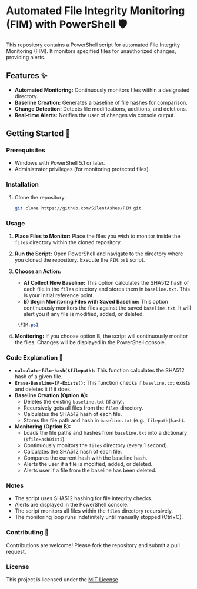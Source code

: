 # Automated File Integrity Monitoring (FIM) with PowerShell 🛡️

This repository contains a PowerShell script for automated File Integrity Monitoring (FIM). It monitors specified files for unauthorized changes, providing alerts.

## Features ✨

* **Automated Monitoring:** Continuously monitors files within a designated directory.
* **Baseline Creation:** Generates a baseline of file hashes for comparison.
* **Change Detection:** Detects file modifications, additions, and deletions.
* **Real-time Alerts:** Notifies the user of changes via console output.

## Getting Started 🚀

### Prerequisites

* Windows with PowerShell 5.1 or later.
* Administrator privileges (for monitoring protected files).

### Installation

1.  Clone the repository:

    ```bash
    git clone https://github.com/SilentAshes/FIM.git
    ```

### Usage

1.  **Place Files to Monitor:** Place the files you wish to monitor inside the `files` directory within the cloned repository.

2.  **Run the Script:** Open PowerShell and navigate to the directory where you cloned the repository. Execute the `FIM.ps1` script.

3.  **Choose an Action:**
    * **A) Collect New Baseline:** This option calculates the SHA512 hash of each file in the `files` directory and stores them in `baseline.txt`. This is your initial reference point.
    * **B) Begin Monitoring Files with Saved Baseline:** This option continuously monitors the files against the saved `baseline.txt`. It will alert you if any file is modified, added, or deleted.

    ```powershell
    .\FIM.ps1
    ```

4.  **Monitoring:** If you choose option B, the script will continuously monitor the files. Changes will be displayed in the PowerShell console.

### Code Explanation 📜

* **`calculate-file-hash($filepath)`:** This function calculates the SHA512 hash of a given file.
* **`Erase-Baseline-IF-Exists()`:** This function checks if `baseline.txt` exists and deletes it if it does.
* **Baseline Creation (Option A):**
    * Deletes the existing `baseline.txt` (if any).
    * Recursively gets all files from the `files` directory.
    * Calculates the SHA512 hash of each file.
    * Stores the file path and hash in `baseline.txt` (e.g., `filepath|hash`).
* **Monitoring (Option B):**
    * Loads the file paths and hashes from `baseline.txt` into a dictionary (`$fileHashDicti`).
    * Continuously monitors the `files` directory (every 1 second).
    * Calculates the SHA512 hash of each file.
    * Compares the current hash with the baseline hash.
    * Alerts the user if a file is modified, added, or deleted.
    * Alerts user if a file from the baseline has been deleted.

### Notes

* The script uses SHA512 hashing for file integrity checks.
* Alerts are displayed in the PowerShell console.
* The script monitors all files within the `files` directory recursively.
* The monitoring loop runs indefinitely until manually stopped (Ctrl+C).

### Contributing 🤝

Contributions are welcome! Please fork the repository and submit a pull request.

### License

This project is licensed under the [MIT License](LICENSE).
